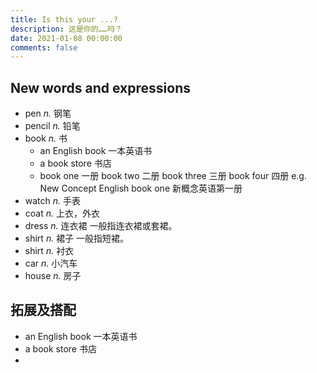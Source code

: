 ```yaml
---
title: Is this your ...?
description: 这是你的……吗？
date: 2021-01-08 00:00:00
comments: false
---
```


## New words and expressions

- pen *n.* 钢笔
- pencil *n.* 铅笔
- book *n.* 书
  - an English book 一本英语书
  - a book store 书店
  - book one 一册
    book two 二册
    book three 三册
    book four 四册
    e.g. New Concept English book one 新概念英语第一册
- watch *n.* 手表
- coat *n.* 上衣，外衣
- dress *n.* 连衣裙
  一般指连衣裙或套裙。
- shirt *n.* 裙子
  一般指短裙。
- shirt *n.* 衬衣
- car *n.* 小汽车
- house *n.* 房子

## 拓展及搭配

- an English book 一本英语书
- a book store 书店
- 

